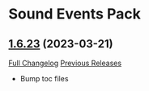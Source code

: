 # <DBM> Sound Events Pack

## [1.6.23](https://github.com/DeadlyBossMods/DBM-SoundEventsPack/tree/1.6.23) (2023-03-21)
[Full Changelog](https://github.com/DeadlyBossMods/DBM-SoundEventsPack/compare/1.6.22...1.6.23) [Previous Releases](https://github.com/DeadlyBossMods/DBM-SoundEventsPack/releases)

- Bump toc files  
